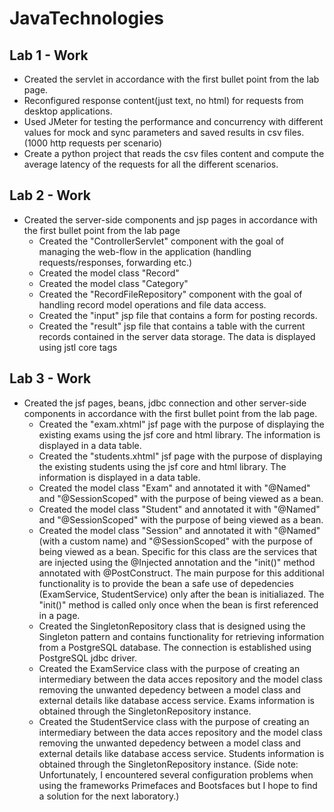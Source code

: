 # JavaTechnologies

## Lab 1 - Work
  * Created the servlet in accordance with the first bullet point from the lab page.
  * Reconfigured response content(just text, no html) for requests from desktop applications.
  * Used JMeter for testing the performance and concurrency with different values for mock and sync parameters and saved results in csv files. (1000 http requests per scenario)
  * Create a python project that reads the csv files content and compute the average latency of the requests for all the different scenarios.
## Lab 2 - Work
  * Created the server-side components and jsp pages in accordance with the first bullet point from the lab page
    - Created the "ControllerServlet" component with the goal of managing the web-flow in the application (handling requests/responses, forwarding etc.)
    - Created the model class "Record"
    - Created the model class "Category"
    - Created the "RecordFileRepository" component with the goal of handling record model operations and file data access.
    - Created the "input" jsp file that contains a form for posting records.
    - Created the "result" jsp file that contains a table with the current records contained in the server data storage. The data is displayed using jstl core tags
## Lab 3 - Work
  * Created the jsf pages, beans, jdbc connection and other server-side components in accordance with the first bullet point from the lab page.
    - Created the "exam.xhtml" jsf page with the purpose of displaying the existing exams using the jsf core and html library. The information is displayed in a data table.
    - Created the "students.xhtml" jsf page with the purpose of displaying the existing students using the jsf core and html library. The information is displayed in a data table.
    - Created the model class "Exam" and annotated it with "@Named" and "@SessionScoped" with the purpose of being viewed as a bean.
    - Created the model class "Student" and annotated it with "@Named" and "@SessionScoped" with the purpose of being viewed as a bean.
    - Created the model class "Session" and annotated it with "@Named" (with a custom name) and "@SessionScoped" with the purpose of being viewed as a bean. Specific for this class are the services that are injected using the @Injected annotation and the "init()" method annotated with @PostConstruct. The main purpose for this additional functionality is to provide the bean a safe use of depedencies (ExamService, StudentService) only after the bean is initialiazed. The "init()" method is called only once when the bean is first referenced in a page.
    - Created the SingletonRepository class that is designed using the Singleton pattern and contains functionality for retrieving information from a PostgreSQL database. The connection is established using PostgreSQL jdbc driver.
    - Created the ExamService class with the purpose of creating an intermediary between the data acces repository and the model class removing the unwanted depedency between a model class and external details like database access service. Exams information is obtained through the SingletonRepository instance.
    - Created the StudentService class with the purpose of creating an intermediary between the data acces repository and the model class removing the unwanted depedency between a model class and external details like database access service. Students information is obtained through the SingletonRepository instance.
   \(Side note: Unfortunately, I encountered several configuration problems when using the frameworks Primefaces and Bootsfaces but I hope to find a solution for the next laboratory.\)
